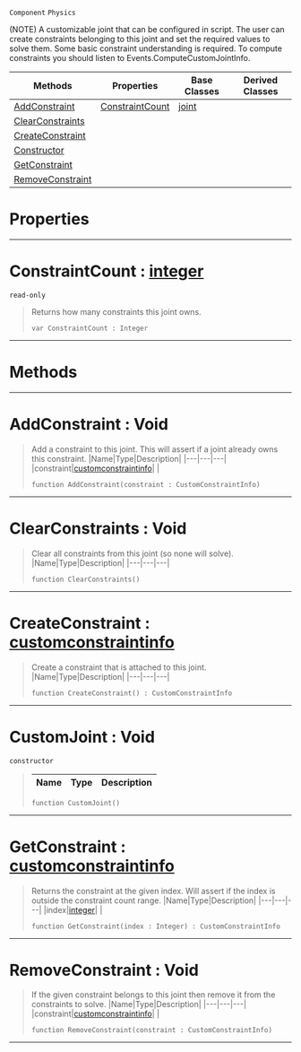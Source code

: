  `Component` `Physics`



(NOTE) A customizable joint that can be configured in script. The user can create constraints belonging to this joint and set the required values to solve them. Some basic constraint understanding is required. To compute constraints you should listen to Events.ComputeCustomJointInfo.

|Methods|Properties|Base Classes|Derived Classes|
|---|---|---|---|
|[ AddConstraint](customjoint.md#addconstraint-void)|[ ConstraintCount](customjoint.md#constraintcount-zilch-eng)|[joint](joint.md)| |
|[ ClearConstraints](customjoint.md#clearconstraints-void)| | | |
|[ CreateConstraint](customjoint.md#createconstraint-zilch-en)| | | |
|[ Constructor](customjoint.md#customjoint-void)| | | |
|[ GetConstraint](customjoint.md#getconstraint-zilch-engin)| | | |
|[ RemoveConstraint](customjoint.md#removeconstraint-void)| | | |


 #  Properties


---  
 #  ConstraintCount : [integer](../nada_base_types/integer.md)

 `read-only`

> Returns how many constraints this joint owns.
> ```TS:Nada
> var ConstraintCount : Integer


---  
 #  Methods


---  
 #  AddConstraint : Void

> Add a constraint to this joint. This will assert if a joint already owns this constraint.
> |Name|Type|Description|
> |---|---|---|
> |constraint|[customconstraintinfo](customconstraintinfo.md)| |
> ```TS:Nada
> function AddConstraint(constraint : CustomConstraintInfo)
> ``` 


---  
 #  ClearConstraints : Void

> Clear all constraints from this joint (so none will solve).
> |Name|Type|Description|
> |---|---|---|
> ```TS:Nada
> function ClearConstraints()
> ``` 


---  
 #  CreateConstraint : [customconstraintinfo](customconstraintinfo.md)

> Create a constraint that is attached to this joint.
> |Name|Type|Description|
> |---|---|---|
> ```TS:Nada
> function CreateConstraint() : CustomConstraintInfo
> ``` 


---  
 #  CustomJoint : Void

 `constructor`

> 
> |Name|Type|Description|
> |---|---|---|
> ```TS:Nada
> function CustomJoint()
> ``` 


---  
 #  GetConstraint : [customconstraintinfo](customconstraintinfo.md)

> Returns the constraint at the given index. Will assert if the index is outside the constraint count range.
> |Name|Type|Description|
> |---|---|---|
> |index|[integer](../nada_base_types/integer.md)| |
> ```TS:Nada
> function GetConstraint(index : Integer) : CustomConstraintInfo
> ``` 


---  
 #  RemoveConstraint : Void

> If the given constraint belongs to this joint then remove it from the constraints to solve.
> |Name|Type|Description|
> |---|---|---|
> |constraint|[customconstraintinfo](customconstraintinfo.md)| |
> ```TS:Nada
> function RemoveConstraint(constraint : CustomConstraintInfo)
> ``` 


---  
 

 